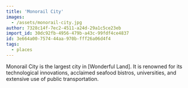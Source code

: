 ```yaml
---
title: 'Monorail City'
images:
  - /assets/monorail-city.jpg
author: 7328c14f-7ec2-4511-a24d-29a1c5ce23eb
import_id: 30dc92fb-4956-479b-a43c-99fdf4ce4837
id: 3e664a00-7574-44aa-970b-fff26a06d4f4
tags:
  - places
---
```

Monorail City is the largest city in [Wonderful Land]. It is renowned for its technological innovations, acclaimed seafood bistros, universities, and extensive use of public transportation.